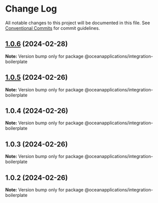 # Change Log

All notable changes to this project will be documented in this file.
See [Conventional Commits](https://conventionalcommits.org) for commit guidelines.

## [1.0.6](https://github.com/oceanapplications/vsf-integration-24/compare/v1.0.5...v1.0.6) (2024-02-28)

**Note:** Version bump only for package @oceanapplications/integration-boilerplate





## [1.0.5](https://github.com/oceanapplications/vsf-integration-24/compare/v1.0.4...v1.0.5) (2024-02-26)

**Note:** Version bump only for package @oceanapplications/integration-boilerplate





## 1.0.4 (2024-02-26)

**Note:** Version bump only for package @oceanapplications/integration-boilerplate





## 1.0.3 (2024-02-26)

**Note:** Version bump only for package @oceanapplications/integration-boilerplate





## 1.0.2 (2024-02-26)

**Note:** Version bump only for package @oceanapplications/integration-boilerplate
